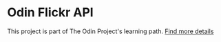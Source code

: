 # Odin Flickr API

This project is part of The Odin Project's learning path. [Find more details](https://www.theodinproject.com/lessons/ruby-on-rails-flickr-api)